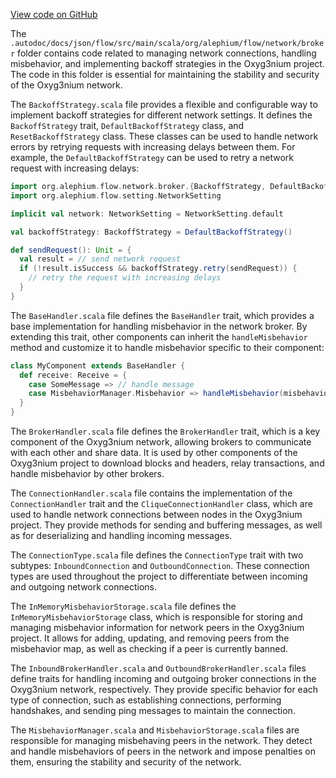 [View code on GitHub](https://github.com/alephium/alephium/.autodoc/docs/json/flow/src/main/scala/org/alephium/flow/network/broker)

The `.autodoc/docs/json/flow/src/main/scala/org/alephium/flow/network/broker` folder contains code related to managing network connections, handling misbehavior, and implementing backoff strategies in the Oxyg3nium project. The code in this folder is essential for maintaining the stability and security of the Oxyg3nium network.

The `BackoffStrategy.scala` file provides a flexible and configurable way to implement backoff strategies for different network settings. It defines the `BackoffStrategy` trait, `DefaultBackoffStrategy` class, and `ResetBackoffStrategy` class. These classes can be used to handle network errors by retrying requests with increasing delays between them. For example, the `DefaultBackoffStrategy` can be used to retry a network request with increasing delays:

```scala
import org.alephium.flow.network.broker.{BackoffStrategy, DefaultBackoffStrategy}
import org.alephium.flow.setting.NetworkSetting

implicit val network: NetworkSetting = NetworkSetting.default

val backoffStrategy: BackoffStrategy = DefaultBackoffStrategy()

def sendRequest(): Unit = {
  val result = // send network request
  if (!result.isSuccess && backoffStrategy.retry(sendRequest)) {
    // retry the request with increasing delays
  }
}
```

The `BaseHandler.scala` file defines the `BaseHandler` trait, which provides a base implementation for handling misbehavior in the network broker. By extending this trait, other components can inherit the `handleMisbehavior` method and customize it to handle misbehavior specific to their component:

```scala
class MyComponent extends BaseHandler {
  def receive: Receive = {
    case SomeMessage => // handle message
    case MisbehaviorManager.Misbehavior => handleMisbehavior(misbehavior)
  }
}
```

The `BrokerHandler.scala` file defines the `BrokerHandler` trait, which is a key component of the Oxyg3nium network, allowing brokers to communicate with each other and share data. It is used by other components of the Oxyg3nium project to download blocks and headers, relay transactions, and handle misbehavior by other brokers.

The `ConnectionHandler.scala` file contains the implementation of the `ConnectionHandler` trait and the `CliqueConnectionHandler` class, which are used to handle network connections between nodes in the Oxyg3nium project. They provide methods for sending and buffering messages, as well as for deserializing and handling incoming messages.

The `ConnectionType.scala` file defines the `ConnectionType` trait with two subtypes: `InboundConnection` and `OutboundConnection`. These connection types are used throughout the project to differentiate between incoming and outgoing network connections.

The `InMemoryMisbehaviorStorage.scala` file defines the `InMemoryMisbehaviorStorage` class, which is responsible for storing and managing misbehavior information for network peers in the Oxyg3nium project. It allows for adding, updating, and removing peers from the misbehavior map, as well as checking if a peer is currently banned.

The `InboundBrokerHandler.scala` and `OutboundBrokerHandler.scala` files define traits for handling incoming and outgoing broker connections in the Oxyg3nium network, respectively. They provide specific behavior for each type of connection, such as establishing connections, performing handshakes, and sending ping messages to maintain the connection.

The `MisbehaviorManager.scala` and `MisbehaviorStorage.scala` files are responsible for managing misbehaving peers in the network. They detect and handle misbehaviors of peers in the network and impose penalties on them, ensuring the stability and security of the network.
